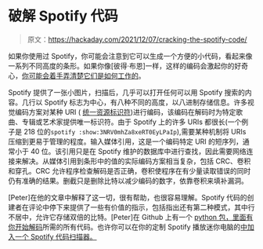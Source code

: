 # 破解 Spotify 代码

> 原文：<https://hackaday.com/2021/12/07/cracking-the-spotify-code/>

如果你使用过 Spotify，你可能会注意到它可以生成一个方便的小代码，看起来像一系列不同高度的条形。如果你像[彼得·布恩]一样，这样的编码会激起你的好奇心，[你可能会着手弄清楚它们是如何工作的](https://boonepeter.github.io/posts/spotify-codes-part-2/)。

Spotify 提供了一张小图片，扫描后，几乎可以打开任何可以用 Spotify 搜索的内容。几行以 Spotify 标志为中心，有八种不同的高度，以八进制存储信息。许多视觉编码方案对某种 URI ( [统一资源标识符](https://en.wikipedia.org/wiki/Uniform_Resource_Identifier))进行编码，该编码在解码时为特定歌曲、专辑或艺术家提供唯一标识符。由于 Spotify 上的许多 URIs 都很长(一个例子是 218 位的`spotify :show:3NRV0mhZa8xeRT0EyLPaIp`),需要某种机制将 URIs 压缩到更易于管理的程度。输入媒体引用，这是一个编码特定 URI 的短序列，通常小于 40 位。该引用只是在 Spotify 维护的数据库中进行查找，因此需要网络连接来解决。从媒体引用到条形中的值的实际编码方案相当复杂，包括 CRC、卷积和穿孔。CRC 允许程序检查解码是否正确，卷积使程序在有少量读取错误的同时仍有准确的结果。删截只是删除比特以减少编码的数字，依靠卷积来填补漏洞。

[Peter]在他的文章中解释了这一切，很有帮助，也很容易理解。Spotify 代码的创建者在评论中停下来提供了一些有价值的指示，包括指出还有第二种模式，其中行不居中，允许它存储双倍的比特。[Peter]在 Github 上有一个 [python 包，里面有你开始解码](https://github.com/boonepeter/boonepeter.github.io-code/tree/main/spotify-codes-part-2)所需的所有代码。也许你可以在你的定制 Spotify 播放迷你电脑的[中加入一个 Spotify 代码扫描器。](https://hackaday.com/2021/09/22/building-a-custom-linux-single-board-computer-just-to-play-spotify/)